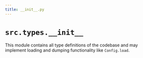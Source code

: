 ```yaml
---
title: __init__.py
---
```


# `src.types.__init__`

This module contains all type definitions of the codebase and
may implement loading and dumping functionality like `Config.load`.